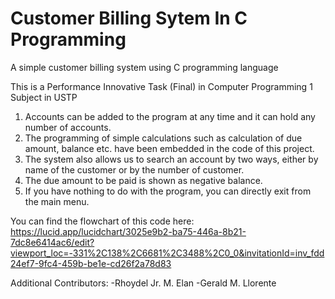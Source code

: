 # Customer Billing Sytem In C Programming
A simple customer billing system using C programming language

This is a Performance Innovative Task (Final)
in Computer Programming 1 Subject in USTP

1. Accounts can be added to the program at any time and it can hold any number of accounts.
2. The programming of simple calculations such as calculation of due amount, balance etc. have been embedded in the code of this project.
3. The system also allows us to search an account by two ways, either by name of the customer or by the number of customer.
4. The due amount to be paid is shown as negative balance.
5. If you have nothing to do with the program, you can directly exit from the main menu.

You can find the flowchart of this code here:
https://lucid.app/lucidchart/3025e9b2-ba75-446a-8b21-7dc8e6414ac6/edit?viewport_loc=-331%2C138%2C6681%2C3488%2C0_0&invitationId=inv_fdd24ef7-9fc4-459b-be1e-cd26f2a78d83

Additional Contributors:
-Rhoydel Jr. M. Elan
-Gerald M. Llorente
